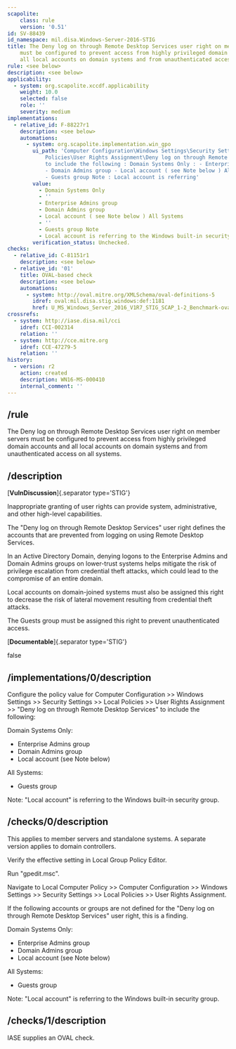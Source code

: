 ```yaml
---
scapolite:
    class: rule
    version: '0.51'
id: SV-88439
id_namespace: mil.disa.Windows-Server-2016-STIG
title: The Deny log on through Remote Desktop Services user right on member servers
    must be configured to prevent access from highly privileged domain accounts and
    all local accounts on domain systems and from unauthenticated access on all systems.
rule: <see below>
description: <see below>
applicability:
  - system: org.scapolite.xccdf.applicability
    weight: 10.0
    selected: false
    role: ''
    severity: medium
implementations:
  - relative_id: F-88227r1
    description: <see below>
    automations:
      - system: org.scapolite.implementation.win_gpo
        ui_path: 'Computer Configuration\Windows Settings\Security Settings\Local
            Policies\User Rights Assignment\Deny log on through Remote Desktop Services
            to include the following : Domain Systems Only : - Enterprise Admins group
            - Domain Admins group - Local account ( see Note below ) All Systems :
            - Guests group Note : Local account is referring'
        value:
          - Domain Systems Only
          - ''
          - Enterprise Admins group
          - Domain Admins group
          - Local account ( see Note below ) All Systems
          - ''
          - Guests group Note
          - Local account is referring to the Windows built-in security group .
        verification_status: Unchecked.
checks:
  - relative_id: C-81151r1
    description: <see below>
  - relative_id: '01'
    title: OVAL-based check
    description: <see below>
    automations:
      - system: http://oval.mitre.org/XMLSchema/oval-definitions-5
        idref: oval:mil.disa.stig.windows:def:1181
        href: U_MS_Windows_Server_2016_V1R7_STIG_SCAP_1-2_Benchmark-oval.xml
crossrefs:
  - system: http://iase.disa.mil/cci
    idref: CCI-002314
    relation: ''
  - system: http://cce.mitre.org
    idref: CCE-47279-5
    relation: ''
history:
  - version: r2
    action: created
    description: WN16-MS-000410
    internal_comment: ''
---
```



## /rule

The Deny log on through Remote Desktop Services user right on member servers must be configured to prevent access from highly privileged domain accounts and all local accounts on domain systems and from unauthenticated access on all systems.

## /description

[**VulnDiscussion**]{.separator type='STIG'}

Inappropriate granting of user rights can provide system, administrative, and other high-level capabilities.

The "Deny log on through Remote Desktop Services" user right defines the accounts that are prevented from logging on using Remote Desktop Services.

In an Active Directory Domain, denying logons to the Enterprise Admins and Domain Admins groups on lower-trust systems helps mitigate the risk of privilege escalation from credential theft attacks, which could lead to the compromise of an entire domain.

Local accounts on domain-joined systems must also be assigned this right to decrease the risk of lateral movement resulting from credential theft attacks.

The Guests group must be assigned this right to prevent unauthenticated access.

[**Documentable**]{.separator type='STIG'}

false

## /implementations/0/description

Configure the policy value for Computer Configuration >> Windows Settings >> Security Settings >> Local Policies >> User Rights Assignment >> "Deny log on through Remote Desktop Services" to include the following:

Domain Systems Only:
- Enterprise Admins group
- Domain Admins group
- Local account (see Note below)

All Systems:
- Guests group

Note: "Local account" is referring to the Windows built-in security group.

## /checks/0/description

This applies to member servers and standalone systems. A separate version applies to domain controllers.

Verify the effective setting in Local Group Policy Editor.

Run "gpedit.msc".

Navigate to Local Computer Policy >> Computer Configuration >> Windows Settings >> Security Settings >> Local Policies >> User Rights Assignment.

If the following accounts or groups are not defined for the "Deny log on through Remote Desktop Services" user right, this is a finding.

Domain Systems Only:
- Enterprise Admins group
- Domain Admins group
- Local account (see Note below)

All Systems:
- Guests group

Note: "Local account" is referring to the Windows built-in security group.

## /checks/1/description

IASE supplies an OVAL check.
